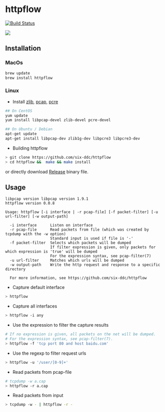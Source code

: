 # httpflow

[![Build Status](https://travis-ci.org/six-ddc/httpflow.svg?branch=master)](https://travis-ci.org/six-ddc/httpflow)

![](https://github.com/six-ddc/httpflow/blob/master/demo.gif?raw=true)

## Installation

### MacOs

```bash
brew update
brew install httpflow
```

### Linux

* Install [zlib](http://www.zlib.net/), [pcap](http://www.tcpdump.org/), [pcre](http://pcre.org/)

```bash
## On CentOS
yum update
yum install libpcap-devel zlib-devel pcre-devel

## On Ubuntu / Debian
apt-get update
apt-get install libpcap-dev zlib1g-dev libpcre3 libpcre3-dev
```

* Building httpflow

```bash
> git clone https://github.com/six-ddc/httpflow
> cd httpflow &&  make && make install
```

or directly download [Release](https://github.com/six-ddc/httpflow/releases) binary file.

## Usage

```
libpcap version libpcap version 1.9.1
httpflow version 0.0.8

Usage: httpflow [-i interface | -r pcap-file] [-f packet-filter] [-u url-filter] [-w output-path]

  -i interface      Listen on interface
  -r pcap-file      Read packets from file (which was created by tcpdump with the -w option)
                    Standard input is used if file is '-'
  -f packet-filter  Selects which packets will be dumped
                    If filter expression is given, only packets for which expression is 'true' will be dumped
                    For the expression syntax, see pcap-filter(7)
  -u url-filter     Matches which urls will be dumped
  -w output-path    Write the http request and response to a specific directory

  For more information, see https://github.com/six-ddc/httpflow
```

* Capture default interface

```bash
> httpflow
```

* Capture all interfaces

```bash
> httpflow -i any
```

* Use the expression to filter the capture results

```bash
# If no expression is given, all packets on the net will be dumped.
# For the expression syntax, see pcap-filter(7).
> httpflow -f 'tcp port 80 and host baidu.com'
```

* Use the regexp to filter request urls

```bash
> httpflow -u '/user/[0-9]+'
```

* Read packets from pcap-file

```bash
# tcpdump -w a.cap
> httpflow -r a.cap
```

* Read packets from input

```bash
> tcpdump -w - | httpflow -r -
```
